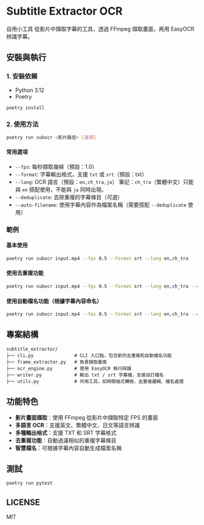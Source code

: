 # Subtitle Extractor OCR

自用小工具
從影片中擷取字幕的工具，透過 FFmpeg 擷取畫面，再用 EasyOCR 辨識字幕。

## 安裝與執行

### 1. 安裝依賴

- Python 3.12
- Poetry

```bash
poetry install
```

### 2. 使用方法

```bash
poetry run subocr <影片路徑> [選項]
```

#### 常用選項

- `--fps`: 每秒擷取幾幀（預設：1.0）
- `--format`: 字幕輸出格式，支援 `txt` 或 `srt`（預設：txt）
- `--lang`: OCR 語言（預設：`en,ch_tra,ja`）
  筆記：`ch_tra`（繁體中文）只能與 `en` 搭配使用，不能與 `ja` 同時出現。
- `--deduplicate`: 去除重複的字幕條目（可選）
- `--auto-filename`: 使用字幕內容作為檔案名稱（需要搭配 `--deduplicate` 使用）

### 範例

#### 基本使用
```bash
poetry run subocr input.mp4 --fps 0.5 --format srt --lang en,ch_tra
```

#### 使用去重複功能
```bash
poetry run subocr input.mp4 --fps 0.5 --format srt --lang en,ch_tra --deduplicate
```

#### 使用自動檔名功能（根據字幕內容命名）
```bash
poetry run subocr input.mp4 --fps 0.5 --format srt --lang en,ch_tra --deduplicate --auto-filename
```

## 專案結構

```tree
subtitle_extractor/
├── cli.py               # CLI 入口點，包含新的去重複和自動檔名功能
├── frame_extractor.py   # 負責擷取畫面
├── ocr_engine.py        # 使用 EasyOCR 執行辨識
├── writer.py            # 輸出 txt / srt 字幕檔，支援自訂檔名
├── utils.py             # 共用工具，如時間格式轉換、去重複邏輯、檔名處理
```

## 功能特色

- **影片畫面擷取**：使用 FFmpeg 從影片中擷取特定 FPS 的畫面
- **多語言 OCR**：支援英文、繁體中文、日文等語言辨識
- **多種輸出格式**：支援 TXT 和 SRT 字幕格式
- **去重複功能**：自動過濾相似的重複字幕條目
- **智慧檔名**：可根據字幕內容自動生成檔案名稱

## 測試

```bash
poetry run pytest
```

## LICENSE

MIT
